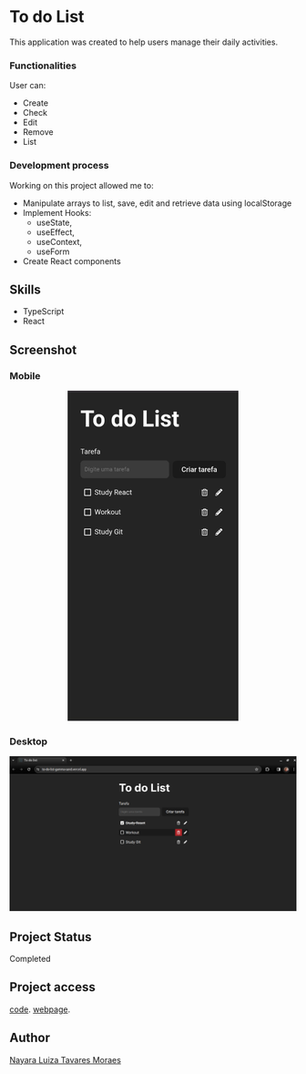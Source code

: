 # To do List

This application was created to help users manage their daily activities. 

### Functionalities
User can: 
- Create 
- Check 
- Edit
- Remove
- List 

### Development process
Working on this project allowed me to:
- Manipulate arrays to list, save, edit and retrieve data using localStorage 
- Implement Hooks: 
  - useState, 
  - useEffect, 
  - useContext, 
  - useForm
- Create React components

## Skills
* TypeScript
* React

## Screenshot 

### Mobile
<!-- ![Screenshot layout mobile](./docs/mobile-screenshot.jpeg) -->

<div align="center">
  <img src="./docs/mobile-screenshot.jpeg" alt="Screenshot layout mobile" width="300">
</div>

### Desktop
![Screenshot layout desktop](./docs/desktop-screenshot.png)

## Project Status
Completed


## Project access
[code](https://github.com/nalutm/to-do-list). 
[webpage](https://to-do-list-gamma-sand.vercel.app/).

## Author
[Nayara Luiza Tavares Moraes](https://github.com/nalutm)

